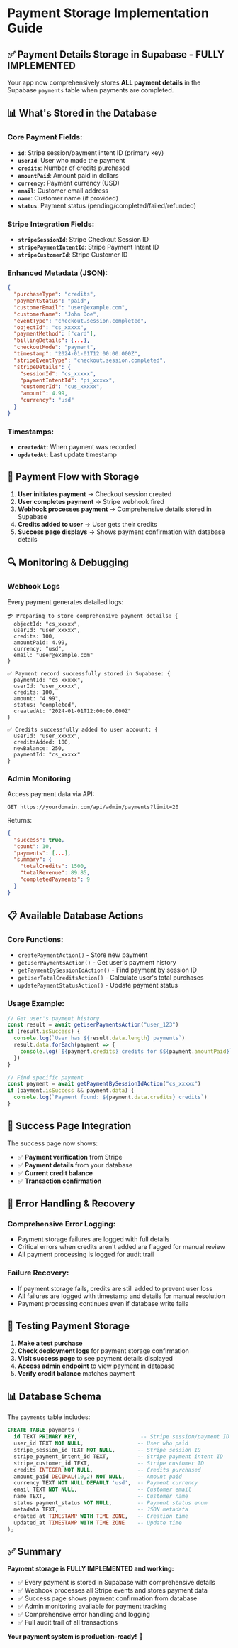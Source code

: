 # Payment Storage Implementation Guide

## ✅ **Payment Details Storage in Supabase - FULLY IMPLEMENTED**

Your app now comprehensively stores **ALL payment details** in the Supabase `payments` table when payments are completed.

## 📊 **What's Stored in the Database**

### **Core Payment Fields:**
- **`id`**: Stripe session/payment intent ID (primary key)
- **`userId`**: User who made the payment
- **`credits`**: Number of credits purchased
- **`amountPaid`**: Amount paid in dollars
- **`currency`**: Payment currency (USD)
- **`email`**: Customer email address
- **`name`**: Customer name (if provided)
- **`status`**: Payment status (pending/completed/failed/refunded)

### **Stripe Integration Fields:**
- **`stripeSessionId`**: Stripe Checkout Session ID
- **`stripePaymentIntentId`**: Stripe Payment Intent ID  
- **`stripeCustomerId`**: Stripe Customer ID

### **Enhanced Metadata (JSON):**
```json
{
  "purchaseType": "credits",
  "paymentStatus": "paid",
  "customerEmail": "user@example.com",
  "customerName": "John Doe",
  "eventType": "checkout.session.completed",
  "objectId": "cs_xxxxx",
  "paymentMethod": ["card"],
  "billingDetails": {...},
  "checkoutMode": "payment",
  "timestamp": "2024-01-01T12:00:00.000Z",
  "stripeEventType": "checkout.session.completed",
  "stripeDetails": {
    "sessionId": "cs_xxxxx",
    "paymentIntentId": "pi_xxxxx", 
    "customerId": "cus_xxxxx",
    "amount": 4.99,
    "currency": "usd"
  }
}
```

### **Timestamps:**
- **`createdAt`**: When payment was recorded
- **`updatedAt`**: Last update timestamp

## 🔄 **Payment Flow with Storage**

1. **User initiates payment** → Checkout session created
2. **User completes payment** → Stripe webhook fired
3. **Webhook processes payment** → Comprehensive details stored in Supabase
4. **Credits added to user** → User gets their credits
5. **Success page displays** → Shows payment confirmation with database details

## 🔍 **Monitoring & Debugging**

### **Webhook Logs**
Every payment generates detailed logs:

```
💳 Preparing to store comprehensive payment details: {
  objectId: "cs_xxxxx",
  userId: "user_xxxxx", 
  credits: 100,
  amountPaid: 4.99,
  currency: "usd",
  email: "user@example.com"
}

✅ Payment record successfully stored in Supabase: {
  paymentId: "cs_xxxxx",
  userId: "user_xxxxx",
  credits: 100,
  amount: "4.99",
  status: "completed",
  createdAt: "2024-01-01T12:00:00.000Z"
}

✅ Credits successfully added to user account: {
  userId: "user_xxxxx",
  creditsAdded: 100,
  newBalance: 250,
  paymentId: "cs_xxxxx"
}
```

### **Admin Monitoring**
Access payment data via API:
```
GET https://yourdomain.com/api/admin/payments?limit=20
```

Returns:
```json
{
  "success": true,
  "count": 10,
  "payments": [...],
  "summary": {
    "totalCredits": 1500,
    "totalRevenue": 89.85,
    "completedPayments": 9
  }
}
```

## 📋 **Available Database Actions**

### **Core Functions:**
- `createPaymentAction()` - Store new payment
- `getUserPaymentsAction()` - Get user's payment history
- `getPaymentBySessionIdAction()` - Find payment by session ID
- `getUserTotalCreditsAction()` - Calculate user's total purchases
- `updatePaymentStatusAction()` - Update payment status

### **Usage Example:**
```typescript
// Get user's payment history
const result = await getUserPaymentsAction("user_123")
if (result.isSuccess) {
  console.log(`User has ${result.data.length} payments`)
  result.data.forEach(payment => {
    console.log(`${payment.credits} credits for $${payment.amountPaid}`)
  })
}

// Find specific payment
const payment = await getPaymentBySessionIdAction("cs_xxxxx")
if (payment.isSuccess && payment.data) {
  console.log(`Payment found: ${payment.data.credits} credits`)
}
```

## 🎯 **Success Page Integration**

The success page now shows:
- ✅ **Payment verification** from Stripe
- ✅ **Payment details** from your database
- ✅ **Current credit balance**
- ✅ **Transaction confirmation** 

## 🚨 **Error Handling & Recovery**

### **Comprehensive Error Logging:**
- Payment storage failures are logged with full details
- Critical errors when credits aren't added are flagged for manual review
- All payment processing is logged for audit trail

### **Failure Recovery:**
- If payment storage fails, credits are still added to prevent user loss
- All failures are logged with timestamp and details for manual resolution
- Payment processing continues even if database write fails

## 🧪 **Testing Payment Storage**

1. **Make a test purchase**
2. **Check deployment logs** for payment storage confirmation
3. **Visit success page** to see payment details displayed
4. **Access admin endpoint** to view payment in database
5. **Verify credit balance** matches payment

## 📊 **Database Schema**

The `payments` table includes:

```sql
CREATE TABLE payments (
  id TEXT PRIMARY KEY,                    -- Stripe session/payment ID
  user_id TEXT NOT NULL,                 -- User who paid
  stripe_session_id TEXT NOT NULL,       -- Stripe session ID
  stripe_payment_intent_id TEXT,         -- Stripe payment intent ID  
  stripe_customer_id TEXT,               -- Stripe customer ID
  credits INTEGER NOT NULL,              -- Credits purchased
  amount_paid DECIMAL(10,2) NOT NULL,    -- Amount paid
  currency TEXT NOT NULL DEFAULT 'usd',  -- Payment currency
  email TEXT NOT NULL,                   -- Customer email
  name TEXT,                             -- Customer name
  status payment_status NOT NULL,        -- Payment status enum
  metadata TEXT,                         -- JSON metadata
  created_at TIMESTAMP WITH TIME ZONE,   -- Creation time
  updated_at TIMESTAMP WITH TIME ZONE    -- Update time
);
```

## ✅ **Summary**

**Payment storage is FULLY IMPLEMENTED and working:**

- ✅ Every payment is stored in Supabase with comprehensive details
- ✅ Webhook processes all Stripe events and stores payment data
- ✅ Success page shows payment confirmation from database  
- ✅ Admin monitoring available for payment tracking
- ✅ Comprehensive error handling and logging
- ✅ Full audit trail of all transactions

**Your payment system is production-ready!** 🚀 